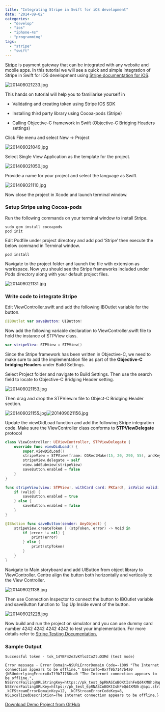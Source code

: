 ```yaml
---
title: "Integrating Stripe in Swift for iOS development"
date: "2014-09-02"
categories: 
  - "develop"
  - "ios"
  - "iphone-4s"
  - "programming"
tags: 
  - "stripe"
  - "swift"
---
```


[Stripe](https://stripe.com/) is payment gateway that can be integrated with any website and mobile apps. In this tutorial we will see a quick and simple integration of Stripe in Swift for iOS development using [Stripe documentation for iOS](https://stripe.com/docs/mobile/ios).

![201409021233.jpg](images/201409021233.jpg)

This hands on tutorial will help you to familiarise yourself in

- Validating and creating token using Stripe IOS SDK

- Installing third party library using Cocoa-pods (Stripe)

- Calling Objective-C framework in Swift (Objective-C Bridging Headers settings)

Click File menu and select New -> Project

![201409021049.jpg](images/201409021049.jpg)

Select Single View Application as the template for the project.

![201409021050.jpg](images/201409021050.jpg)

Provide a name for your project and select the language as Swift.

![201409021110.jpg](images/201409021110.jpg)

Now close the project in Xcode and launch terminal window.

### Setup Stripe using Cocoa-pods

Run the following commands on your terminal window to install Stripe.

```plain
sudo gem install cocoapods
pod init
```

Edit Podfile under project directory and add pod ‘Stripe’ then execute the below command in Terminal window.

```plain
pod install
```

Navigate to the project folder and launch the file with extension as workspace. Now you should see the Stripe frameworks included under Pods directory along with your default project files.

![201409021131.jpg](images/201409021131.jpg)

### Write code to integrate Stripe

Edit ViewController.swift and add the following IBOutlet variable for the button.  

```swift
@IBOutlet var saveButton: UIButton!
```

Now add the following variable declaration to ViewController.swift file to hold the instance of STPView class.  

```swift
var stripeView: STPView = STPView()
```

Since the Stripe framework has been written in Objective-C, we need to make sure to add the implementation file as part of the **Objective-C bridging Headers** under Build Settings.

Select Project folder and navigate to Build Settings. Then use the search field to locate to Objective-C Bridging Header setting.

![201409021153.jpg](images/201409021153.jpg)

Then drag and drop the STPView.m file to Object-C Bridging Header section.

![201409021155.jpg](images/201409021155.jpg)![201409021156.jpg](images/201409021156.jpg)

Update the viewDidLoad function and add the following Stripe integration code. Make sure the ViewController class conforms to **STPViewDelegate** protocol  

```swift
class ViewController: UIViewController, STPViewDelegate {
    override func viewDidLoad() {
        super.viewDidLoad()
        stripeView = STPView(frame: CGRectMake(15, 20, 290, 55), andKey: )
        stripeView.delegate = self
        view.addSubview(stripeView)
        saveButton.enabled = false
    }
}

func stripeView(view: STPView!, withCard card: PKCard!, isValid valid: Bool) {
    if (valid) {
        saveButton.enabled = true
    } else {
        saveButton.enabled = false
    }
}

@IBAction func saveButton(sender: AnyObject) {
    stripeView.createToken { (stpToken, error) -> Void in
        if (error != nil) {
            print(error)
        } else {
            print(stpToken)
        }
    }
}
```

Navigate to Main.storyboard and add UIButton from object library to ViewController. Centre align the button both horizontally and vertically to the View Controller.  

![201409021138.jpg](images/201409021138.jpg)

Then use Connection Inspector to connect the button to IBOutlet variable and saveButton function to Tap Up Inside event of the button.

![201409021228.jpg](images/201409021228.jpg)

Now build and run the project on simulator and you can use dummy card number 4242 4242 4242 4242 to test your implementation. For more details refer to [Stripe Testing Documentation.](https://stripe.com/docs/testing)  

### Sample Output

```plain
Successful token - tok_14YBF42eZvKYlo2CoZtuO3Md (test mode)

Error message - Error Domain=NSURLErrorDomain Code=-1009 "The Internet connection appears to be offline." UserInfo=0x7f9b7147b4a0 {NSUnderlyingError=0x7f9b71786ca0 "The Internet connection appears to be offline.", NSErrorFailingURLStringKey=https://pk_test_6pRNASCoBOKtIshFeQd4XMUh:@api.stripe.com/v1/tokens, NSErrorFailingURLKey=https://pk_test_6pRNASCoBOKtIshFeQd4XMUh:@api.stripe.com/v1/tokens, _kCFStreamErrorDomainKey=12, _kCFStreamErrorCodeKey=8, NSLocalizedDescription=The Internet connection appears to be offline.}
```

[Download Demo Project from GitHub](https://github.com/rshankras/SwiftStripeDemo.git)
